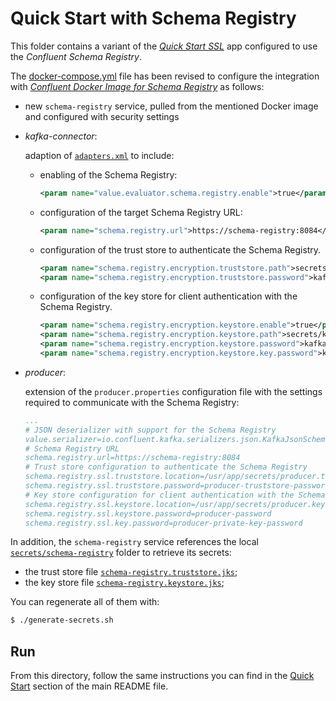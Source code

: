 # Quick Start with Schema Registry

This folder contains a variant of the [_Quick Start SSL_](../quickstart-ssl/README.md#quick-start-ssl) app configured to use the _Confluent Schema Registry_.

The [docker-compose.yml](docker-compose.yml) file has been revised to configure the integration with [_Confluent Docker Image for Schema Registry_](https://hub.docker.com/r/confluentinc/cp-schema-registry) as follows:

- new `schema-registry` service, pulled from the mentioned Docker image and configured with security settings
- _kafka-connector_:

  adaption of [`adapters.xml`](./adapters.xml) to include:
  - enabling of the Schema Registry:
    ```xml
    <param name="value.evaluator.schema.registry.enable">true</param>
    ```
  - configuration of the target Schema Registry URL:
    ```xml
    <param name="schema.registry.url">https://schema-registry:8084</param>
    ```
  - configuration of the trust store to authenticate the Schema Registry.
    ```xml
    <param name="schema.registry.encryption.truststore.path">secrets/kafka-connector.truststore.jks</param>
    <param name="schema.registry.encryption.truststore.password">kafka-connector-truststore-password</param>
    ```
  - configuration of the key store for client authentication with the Schema Registry.
    ```xml
    <param name="schema.registry.encryption.keystore.enable">true</param>
    <param name="schema.registry.encryption.keystore.path">secrets/kafka-connector.keystore.jks</param>
    <param name="schema.registry.encryption.keystore.password">kafka-connector-password</param>
    <param name="schema.registry.encryption.keystore.key.password">kafka-connector-private-key-password</param>
    ```
- _producer_:

   extension of the `producer.properties` configuration file with the settings required to communicate with the Schema Registry:
    
   ```yaml
   ...
   # JSON deserializer with support for the Schema Registry
   value.serializer=io.confluent.kafka.serializers.json.KafkaJsonSchemaSerializer
   # Schema Registry URL
   schema.registry.url=https://schema-registry:8084
   # Trust store configuration to authenticate the Schema Registry
   schema.registry.ssl.truststore.location=/usr/app/secrets/producer.truststore.jks
   schema.registry.ssl.truststore.password=producer-truststore-password
   # Key store configuration for client authentication with the Schema Registry
   schema.registry.ssl.keystore.location=/usr/app/secrets/producer.keystore.jks
   schema.registry.ssl.keystore.password=producer-password
   schema.registry.ssl.key.password=producer-private-key-password
   ```  

In addition, the `schema-registry` service references the local [`secrets/schema-registry`](../compose-templates/secrets/schema-registry/) folder to retrieve its secrets:

- the trust store file [`schema-registry.truststore.jks`](../compose-templates/secrets/schema-registry/schema-registry.truststore.jks);
- the key store file [`schema-registry.keystore.jks`](../compose-templates/secrets/schema-registry/schema-registry.keystore.jks);

You can regenerate all of them with:

```sh
$ ./generate-secrets.sh
```

## Run

From this directory, follow the same instructions you can find in the [Quick Start](../../README.md#run) section of the main README file.
